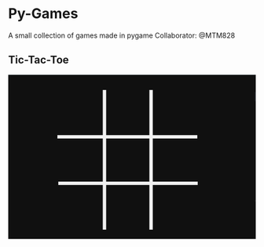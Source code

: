 # Py-Games
A small collection of games made in pygame
Collaborator: @MTM828

## Tic-Tac-Toe
![demo](demo/tictactoe.gif)
